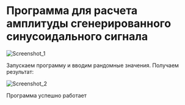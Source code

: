 # Программа для расчета амплитуды сгенерированного синусоидального сигнала

![Screenshot_1](https://user-images.githubusercontent.com/95550202/233085639-d99e8c75-a486-46de-b838-91be2d1f304a.png)

Запускаем программу и вводим рандомные значения. Получаем результат:

![Screenshot_2](https://user-images.githubusercontent.com/95550202/233086907-7682468e-b0bc-4a9b-a25d-cedbfde636e8.png)

Программа успешно работает
